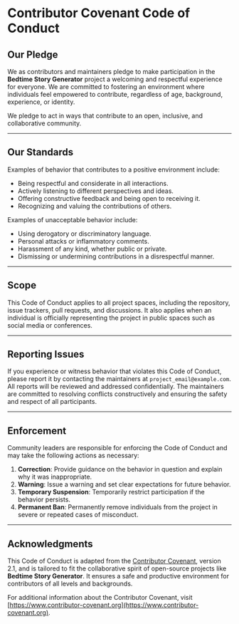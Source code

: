 # Contributor Covenant Code of Conduct

## Our Pledge

We as contributors and maintainers pledge to make participation in the **Bedtime Story Generator** project a welcoming and respectful experience for everyone. We are committed to fostering an environment where individuals feel empowered to contribute, regardless of age, background, experience, or identity.

We pledge to act in ways that contribute to an open, inclusive, and collaborative community.

---

## Our Standards

Examples of behavior that contributes to a positive environment include:

- Being respectful and considerate in all interactions.
- Actively listening to different perspectives and ideas.
- Offering constructive feedback and being open to receiving it.
- Recognizing and valuing the contributions of others.

Examples of unacceptable behavior include:

- Using derogatory or discriminatory language.
- Personal attacks or inflammatory comments.
- Harassment of any kind, whether public or private.
- Dismissing or undermining contributions in a disrespectful manner.

---

## Scope

This Code of Conduct applies to all project spaces, including the repository, issue trackers, pull requests, and discussions. It also applies when an individual is officially representing the project in public spaces such as social media or conferences.

---

## Reporting Issues

If you experience or witness behavior that violates this Code of Conduct, please report it by contacting the maintainers at `project_email@example.com`. All reports will be reviewed and addressed confidentially. The maintainers are committed to resolving conflicts constructively and ensuring the safety and respect of all participants.

---

## Enforcement

Community leaders are responsible for enforcing the Code of Conduct and may take the following actions as necessary:

1. **Correction**: Provide guidance on the behavior in question and explain why it was inappropriate.
2. **Warning**: Issue a warning and set clear expectations for future behavior.
3. **Temporary Suspension**: Temporarily restrict participation if the behavior persists.
4. **Permanent Ban**: Permanently remove individuals from the project in severe or repeated cases of misconduct.

---

## Acknowledgments

This Code of Conduct is adapted from the [Contributor Covenant][homepage], version 2.1, and is tailored to fit the collaborative spirit of open-source projects like **Bedtime Story Generator**. It ensures a safe and productive environment for contributors of all levels and backgrounds.

For additional information about the Contributor Covenant, visit [https://www.contributor-covenant.org](https://www.contributor-covenant.org).

[homepage]: https://www.contributor-covenant.org
